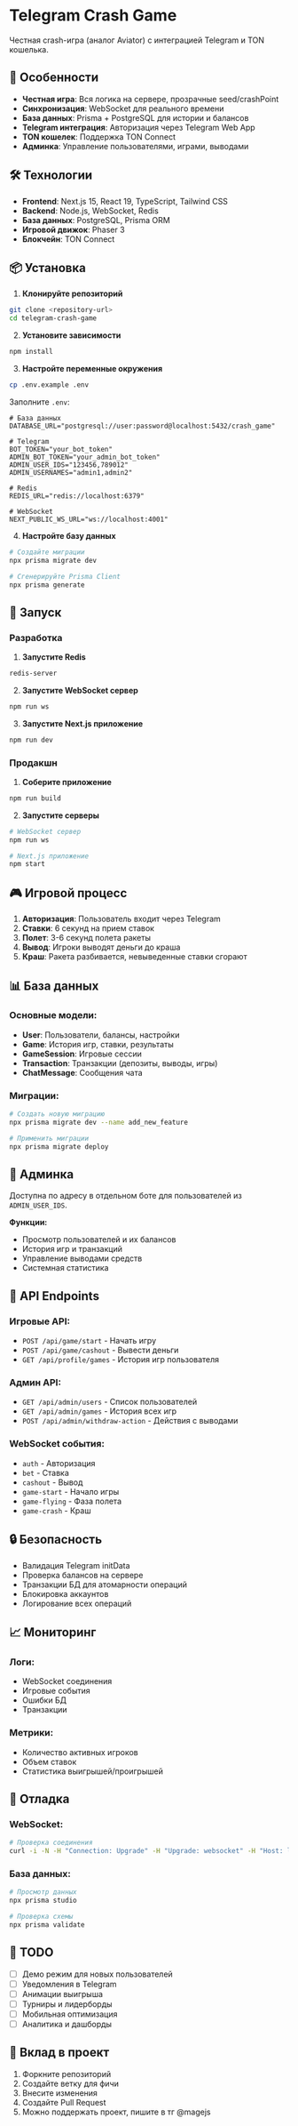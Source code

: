 # Telegram Crash Game

Честная crash-игра (аналог Aviator) с интеграцией Telegram и TON кошелька.

## 🚀 Особенности

- **Честная игра**: Вся логика на сервере, прозрачные seed/crashPoint
- **Синхронизация**: WebSocket для реального времени
- **База данных**: Prisma + PostgreSQL для истории и балансов
- **Telegram интеграция**: Авторизация через Telegram Web App
- **TON кошелек**: Поддержка TON Connect
- **Админка**: Управление пользователями, играми, выводами

## 🛠 Технологии

- **Frontend**: Next.js 15, React 19, TypeScript, Tailwind CSS
- **Backend**: Node.js, WebSocket, Redis
- **База данных**: PostgreSQL, Prisma ORM
- **Игровой движок**: Phaser 3
- **Блокчейн**: TON Connect

## 📦 Установка

1. **Клонируйте репозиторий**
```bash
git clone <repository-url>
cd telegram-crash-game
```

2. **Установите зависимости**
```bash
npm install
```

3. **Настройте переменные окружения**
```bash
cp .env.example .env
```

Заполните `.env`:
```env
# База данных
DATABASE_URL="postgresql://user:password@localhost:5432/crash_game"

# Telegram
BOT_TOKEN="your_bot_token"
ADMIN_BOT_TOKEN="your_admin_bot_token"
ADMIN_USER_IDS="123456,789012"
ADMIN_USERNAMES="admin1,admin2"

# Redis
REDIS_URL="redis://localhost:6379"

# WebSocket
NEXT_PUBLIC_WS_URL="ws://localhost:4001"
```

4. **Настройте базу данных**
```bash
# Создайте миграции
npx prisma migrate dev

# Сгенерируйте Prisma Client
npx prisma generate
```

## 🚀 Запуск

### Разработка

1. **Запустите Redis**
```bash
redis-server
```

2. **Запустите WebSocket сервер**
```bash
npm run ws
```

3. **Запустите Next.js приложение**
```bash
npm run dev
```

### Продакшн

1. **Соберите приложение**
```bash
npm run build
```

2. **Запустите серверы**
```bash
# WebSocket сервер
npm run ws

# Next.js приложение
npm start
```

## 🎮 Игровой процесс

1. **Авторизация**: Пользователь входит через Telegram
2. **Ставки**: 6 секунд на прием ставок
3. **Полет**: 3-6 секунд полета ракеты
4. **Вывод**: Игроки выводят деньги до краша
5. **Краш**: Ракета разбивается, невыведенные ставки сгорают

## 📊 База данных

### Основные модели:
- **User**: Пользователи, балансы, настройки
- **Game**: История игр, ставки, результаты
- **GameSession**: Игровые сессии
- **Transaction**: Транзакции (депозиты, выводы, игры)
- **ChatMessage**: Сообщения чата

### Миграции:
```bash
# Создать новую миграцию
npx prisma migrate dev --name add_new_feature

# Применить миграции
npx prisma migrate deploy
```

## 🔧 Админка

Доступна по адресу в отдельном боте для пользователей из `ADMIN_USER_IDS`.

**Функции:**
- Просмотр пользователей и их балансов
- История игр и транзакций
- Управление выводами средств
- Системная статистика

## 🎯 API Endpoints

### Игровые API:
- `POST /api/game/start` - Начать игру
- `POST /api/game/cashout` - Вывести деньги
- `GET /api/profile/games` - История игр пользователя

### Админ API:
- `GET /api/admin/users` - Список пользователей
- `GET /api/admin/games` - История всех игр
- `POST /api/admin/withdraw-action` - Действия с выводами

### WebSocket события:
- `auth` - Авторизация
- `bet` - Ставка
- `cashout` - Вывод
- `game-start` - Начало игры
- `game-flying` - Фаза полета
- `game-crash` - Краш

## 🔒 Безопасность

- Валидация Telegram initData
- Проверка балансов на сервере
- Транзакции БД для атомарности операций
- Блокировка аккаунтов
- Логирование всех операций

## 📈 Мониторинг

### Логи:
- WebSocket соединения
- Игровые события
- Ошибки БД
- Транзакции

### Метрики:
- Количество активных игроков
- Объем ставок
- Статистика выигрышей/проигрышей

## 🐛 Отладка

### WebSocket:
```bash
# Проверка соединения
curl -i -N -H "Connection: Upgrade" -H "Upgrade: websocket" -H "Host: localhost:4001" -H "Origin: http://localhost:4001" http://localhost:4001
```

### База данных:
```bash
# Просмотр данных
npx prisma studio

# Проверка схемы
npx prisma validate
```

## 📝 TODO

- [ ] Демо режим для новых пользователей
- [ ] Уведомления в Telegram
- [ ] Анимации выигрыша
- [ ] Турниры и лидерборды
- [ ] Мобильная оптимизация
- [ ] Аналитика и дашборды

## 🤝 Вклад в проект

1. Форкните репозиторий
2. Создайте ветку для фичи
3. Внесите изменения
4. Создайте Pull Request
5. Можно поддержать проект, пишите в тг @magejs
